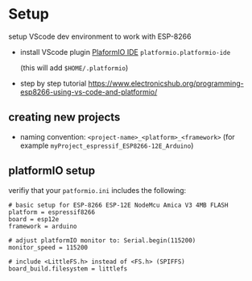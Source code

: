 # Setup
setup VScode dev environment to work with ESP-8266 


- install VScode plugin [PlaformIO IDE](https://docs.platformio.org/en/latest//integration/ide/vscode.html#quick-start) `platformio.platformio-ide`

   (this will add `$HOME/.platformio`)
- step by step tutorial https://www.electronicshub.org/programming-esp8266-using-vs-code-and-platformio/


## creating new projects
- naming convention: `<project-name>_<platform>_<framework>` (for example `myProject_espressif_ESP8266-12E_Arduino`)

## platformIO setup
verifiy that your `patformio.ini` includes the following:
```
# basic setup for ESP-8266 ESP-12E NodeMcu Amica V3 4MB FLASH
platform = espressif8266
board = esp12e
framework = arduino

# adjust platformIO monitor to: Serial.begin(115200)
monitor_speed = 115200

# include <LittleFS.h> instead of <FS.h> (SPIFFS)
board_build.filesystem = littlefs
```